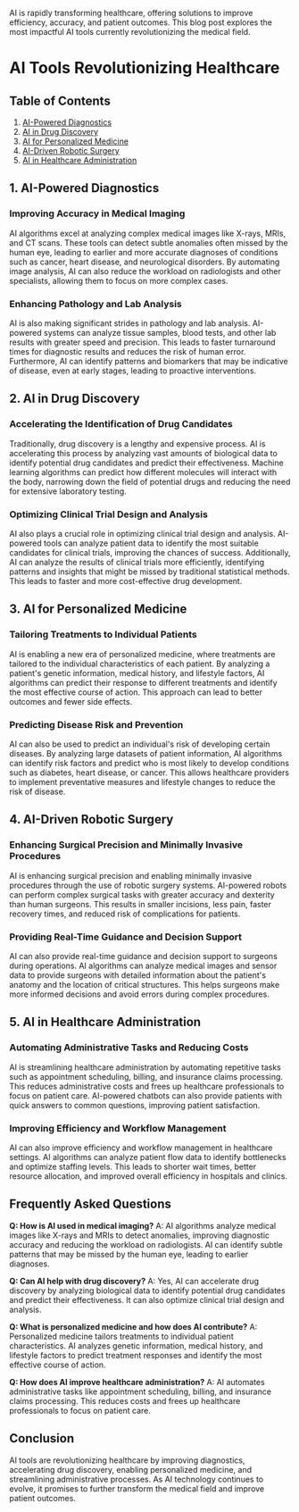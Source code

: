  AI is rapidly transforming healthcare, offering solutions to improve efficiency, accuracy, and patient outcomes. This blog post explores the most impactful AI tools currently revolutionizing the medical field.

# AI Tools Revolutionizing Healthcare

## Table of Contents
1. [AI-Powered Diagnostics](#ai-powered-diagnostics)
2. [AI in Drug Discovery](#ai-in-drug-discovery)
3. [AI for Personalized Medicine](#ai-for-personalized-medicine)
4. [AI-Driven Robotic Surgery](#ai-driven-robotic-surgery)
5. [AI in Healthcare Administration](#ai-in-healthcare-administration)

## 1. AI-Powered Diagnostics

### Improving Accuracy in Medical Imaging
AI algorithms excel at analyzing complex medical images like X-rays, MRIs, and CT scans. These tools can detect subtle anomalies often missed by the human eye, leading to earlier and more accurate diagnoses of conditions such as cancer, heart disease, and neurological disorders. By automating image analysis, AI can also reduce the workload on radiologists and other specialists, allowing them to focus on more complex cases.

### Enhancing Pathology and Lab Analysis
AI is also making significant strides in pathology and lab analysis. AI-powered systems can analyze tissue samples, blood tests, and other lab results with greater speed and precision. This leads to faster turnaround times for diagnostic results and reduces the risk of human error. Furthermore, AI can identify patterns and biomarkers that may be indicative of disease, even at early stages, leading to proactive interventions.

## 2. AI in Drug Discovery

### Accelerating the Identification of Drug Candidates
Traditionally, drug discovery is a lengthy and expensive process. AI is accelerating this process by analyzing vast amounts of biological data to identify potential drug candidates and predict their effectiveness. Machine learning algorithms can predict how different molecules will interact with the body, narrowing down the field of potential drugs and reducing the need for extensive laboratory testing.

### Optimizing Clinical Trial Design and Analysis
AI also plays a crucial role in optimizing clinical trial design and analysis. AI-powered tools can analyze patient data to identify the most suitable candidates for clinical trials, improving the chances of success. Additionally, AI can analyze the results of clinical trials more efficiently, identifying patterns and insights that might be missed by traditional statistical methods. This leads to faster and more cost-effective drug development.

## 3. AI for Personalized Medicine

### Tailoring Treatments to Individual Patients
AI is enabling a new era of personalized medicine, where treatments are tailored to the individual characteristics of each patient. By analyzing a patient's genetic information, medical history, and lifestyle factors, AI algorithms can predict their response to different treatments and identify the most effective course of action. This approach can lead to better outcomes and fewer side effects.

### Predicting Disease Risk and Prevention
AI can also be used to predict an individual's risk of developing certain diseases. By analyzing large datasets of patient information, AI algorithms can identify risk factors and predict who is most likely to develop conditions such as diabetes, heart disease, or cancer. This allows healthcare providers to implement preventative measures and lifestyle changes to reduce the risk of disease.

## 4. AI-Driven Robotic Surgery

### Enhancing Surgical Precision and Minimally Invasive Procedures
AI is enhancing surgical precision and enabling minimally invasive procedures through the use of robotic surgery systems. AI-powered robots can perform complex surgical tasks with greater accuracy and dexterity than human surgeons. This results in smaller incisions, less pain, faster recovery times, and reduced risk of complications for patients.

### Providing Real-Time Guidance and Decision Support
AI can also provide real-time guidance and decision support to surgeons during operations. AI algorithms can analyze medical images and sensor data to provide surgeons with detailed information about the patient's anatomy and the location of critical structures. This helps surgeons make more informed decisions and avoid errors during complex procedures.

## 5. AI in Healthcare Administration

### Automating Administrative Tasks and Reducing Costs
AI is streamlining healthcare administration by automating repetitive tasks such as appointment scheduling, billing, and insurance claims processing. This reduces administrative costs and frees up healthcare professionals to focus on patient care. AI-powered chatbots can also provide patients with quick answers to common questions, improving patient satisfaction.

### Improving Efficiency and Workflow Management
AI can also improve efficiency and workflow management in healthcare settings. AI algorithms can analyze patient flow data to identify bottlenecks and optimize staffing levels. This leads to shorter wait times, better resource allocation, and improved overall efficiency in hospitals and clinics.

## Frequently Asked Questions

**Q: How is AI used in medical imaging?**
A: AI algorithms analyze medical images like X-rays and MRIs to detect anomalies, improving diagnostic accuracy and reducing the workload on radiologists. AI can identify subtle patterns that may be missed by the human eye, leading to earlier diagnoses.

**Q: Can AI help with drug discovery?**
A: Yes, AI can accelerate drug discovery by analyzing biological data to identify potential drug candidates and predict their effectiveness. It can also optimize clinical trial design and analysis.

**Q: What is personalized medicine and how does AI contribute?**
A: Personalized medicine tailors treatments to individual patient characteristics. AI analyzes genetic information, medical history, and lifestyle factors to predict treatment responses and identify the most effective course of action.

**Q: How does AI improve healthcare administration?**
A: AI automates administrative tasks like appointment scheduling, billing, and insurance claims processing. This reduces costs and frees up healthcare professionals to focus on patient care.

## Conclusion
AI tools are revolutionizing healthcare by improving diagnostics, accelerating drug discovery, enabling personalized medicine, and streamlining administrative processes. As AI technology continues to evolve, it promises to further transform the medical field and improve patient outcomes.


